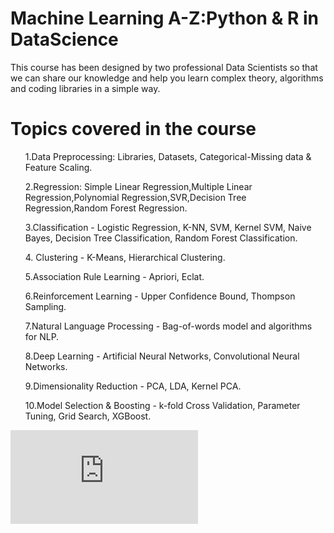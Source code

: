 # Machine Learning A-Z:Python & R in DataScience
This course has been designed by two professional Data Scientists so that we can share our knowledge and help you learn complex theory, algorithms and coding libraries in a simple way.

# Topics covered in the course
<ul>1.Data Preprocessing: Libraries, Datasets, Categorical-Missing data & Feature Scaling.</ul>

<ul>2.Regression: Simple Linear Regression,Multiple Linear Regression,Polynomial Regression,SVR,Decision Tree Regression,Random Forest Regression.</ul>

<ul>3.Classification - Logistic Regression, K-NN, SVM, Kernel SVM, Naive Bayes, Decision Tree Classification, Random Forest Classification.</ul>

<ul>4. Clustering - K-Means, Hierarchical Clustering.</ul>

<ul>5.Association Rule Learning - Apriori, Eclat.</ul>

<ul>6.Reinforcement Learning - Upper Confidence Bound, Thompson Sampling.</ul>

<ul>7.Natural Language Processing - Bag-of-words model and algorithms for NLP.</ul>

<ul>8.Deep Learning - Artificial Neural Networks, Convolutional Neural Networks.</ul>

<ul>9.Dimensionality Reduction - PCA, LDA, Kernel PCA.</ul>

<ul>10.Model Selection & Boosting - k-fold Cross Validation, Parameter Tuning, Grid Search, XGBoost.</ul>

![alt text](https://github.com/utkarshmaheshwari007/Python-and-R-in-DataScience/blob/master/Certificate/Machine%20Learning.pdf)
